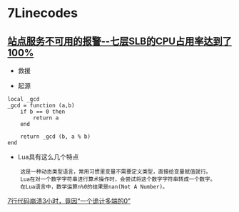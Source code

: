 # 7Linecodes
## [站点服务不可用的报警--七层SLB的CPU占用率达到了100%]()


* 救援



* 起源
```
local _gcd
_gcd = function (a,b)
    if b == 0 then
        return a
    end
    
    return _gcd (b, a % b)
end
```

* Lua具有这么几个特点
```
    这是一种动态类型语言，常用习惯里变量不需要定义类型，直接给变量赋值就行。
    Lua在对一个数字字符串进行算术操作时，会尝试将这个数字字符串转成一个数字。
    在Lua语言中，数学运算n%0的结果是nan(Not A Number)。
```




[7行代码崩溃3小时，竟因“一个诡计多端的0”](https://www.qbitai.com/2022/07/36300.html)



